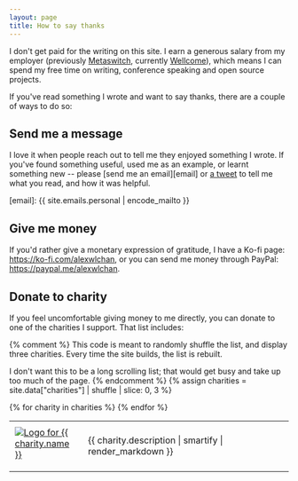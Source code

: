 ```yaml
---
layout: page
title: How to say thanks
---
```


I don't get paid for the writing on this site.
I earn a generous salary from my employer (previously [Metaswitch], currently [Wellcome]), which means I can spend my free time on writing, conference speaking and open source projects.

[Metaswitch]: https://www.metaswitch.com/
[Wellcome]: https://wellcome.ac.uk/

If you've read something I wrote and want to say thanks, there are a couple of ways to do so:



## Send me a message

I love it when people reach out to tell me they enjoyed something I wrote.
If you've found something useful, used me as an example, or learnt something new -- please [send me an email][email] or [a tweet](https://twitter.com/alexwlchan) to tell me what you read, and how it was helpful.

[email]: {{ site.emails.personal | encode_mailto }}



## Give me money

If you'd rather give a monetary expression of gratitude, I have a Ko-fi page: <https://ko-fi.com/alexwlchan>, or you can send me money through PayPal: <https://paypal.me/alexwlchan>.



## Donate to charity

If you feel uncomfortable giving money to me directly, you can donate to one of the charities I support.
That list includes:

{% comment %}
  This code is meant to randomly shuffle the list, and display three charities.
  Every time the site builds, the list is rebuilt.

  I don't want this to be a long scrolling list; that would get busy and take up too much of the page.
{% endcomment %}
{% assign charities = site.data["charities"] | shuffle | slice: 0, 3 %}

<table>
{% for charity in charities %}
<tr>
  <td style="width: 100px; padding: 10px; padding-right: 1.5em; padding-bottom: 20px; height: 70px;">
    <a href="{{ charity.donate_link }}"><img alt="Logo for {{ charity.name }}" src="/images/charities/{{ charity.image }}"></a>
  </td>
  <td>{{ charity.description | smartify | render_markdown }}</td>
</tr>
{% endfor %}
</table>
